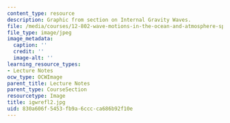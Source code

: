 ```yaml
---
content_type: resource
description: Graphic from section on Internal Gravity Waves.
file: /media/courses/12-802-wave-motions-in-the-ocean-and-atmosphere-spring-2004/830a606f5453fb9a6cccca686b92f10e_igwrefl2.jpg
file_type: image/jpeg
image_metadata:
  caption: ''
  credit: ''
  image-alt: ''
learning_resource_types:
- Lecture Notes
ocw_type: OCWImage
parent_title: Lecture Notes
parent_type: CourseSection
resourcetype: Image
title: igwrefl2.jpg
uid: 830a606f-5453-fb9a-6ccc-ca686b92f10e
---
```

